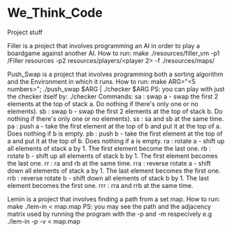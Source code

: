 # We_Think_Code
Project stuff

Filler is a project that involves programming an AI in order to play a boardgame against another AI.
How to run:
make
./resources/filler_vm -p1 <player one>/Filler resources -p2 resources/players/<player 2> -f ./resources/maps/<map>

Push_Swap is a project that involves programming both a sorting algorithm and the Environment in which it runs.
How to run:
make
ARG="<5 numbers>"; ./push_swap $ARG | ./checker $ARG
PS:
you can play with just the checker itself by:
./checker <any numbers>
Commands:
sa : swap a - swap the first 2 elements at the top of stack a. Do nothing if there's only one or no elements).
sb : swap b - swap the first 2 elements at the top of stack b. Do nothing if there's only one or no elements).
ss : sa and sb at the same time.
pa : push a - take the first element at the top of b and put it at the top of a. Does nothing if b is empty.
pb : push b - take the first element at the top of a and put it at the top of b. Does nothing if a is empty.
ra : rotate a - shift up all elements of stack a by 1. The first element become the last one.
rb : rotate b - shift up all elements of stack b by 1. The first element becomes the last one.
rr : ra and rb at the same time.
rra : reverse rotate a - shift down all elements of stack a by 1. The last element becomes the first one.
rrb : reverse rotate b - shift down all elements of stack b by 1. The last element becomes the first one.
rrr : rra and rrb at the same time.

Lemin is a project that involves finding a path from a set map.
How to run:
make
./lem-in < map.map
PS:
you may see the path and the adjacency matrix used by running the program with the -p and -m respecively
e.g
./lem-in -p -v < map.map
